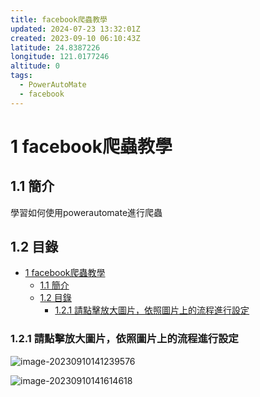 ```yaml
---
title: facebook爬蟲教學
updated: 2024-07-23 13:32:01Z
created: 2023-09-10 06:10:43Z
latitude: 24.8387226
longitude: 121.0177246
altitude: 0
tags:
  - PowerAutoMate
  - facebook
---
```


# 1 facebook爬蟲教學

## 1.1 簡介
學習如何使用powerautomate進行爬蟲

## 1.2 目錄

- [1 facebook爬蟲教學](#1-facebook爬蟲教學)
  - [1.1 簡介](#11-簡介)
  - [1.2 目錄](#12-目錄)
    - [1.2.1 請點擊放大圖片，依照圖片上的流程進行設定](#121-請點擊放大圖片依照圖片上的流程進行設定)

<!--more-->
### 1.2.1 請點擊放大圖片，依照圖片上的流程進行設定

![image-20230910141239576](https://mybookstack.zeabur.app/uploads/images/gallery/2025-08/8e68eeb7-image-20230910141239576.png)

<!--more-->

![image-20230910141614618](https://mybookstack.zeabur.app/uploads/images/gallery/2025-08/Fboa2b386ac-image-20230910141614618.png)